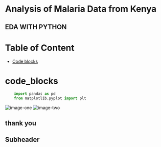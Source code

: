# Analysis of Malaria Data from Kenya
## EDA WITH PYTHON

# Table of Content
- [Code blocks](#code_blocks)

# code_blocks
```python
    import pandas as pd
    from matplotlib.pyplot import plt
```
![image-one](assets/images/malaria2)
![image-two](assets/images/malaria1)

## thank you

## Subheader
